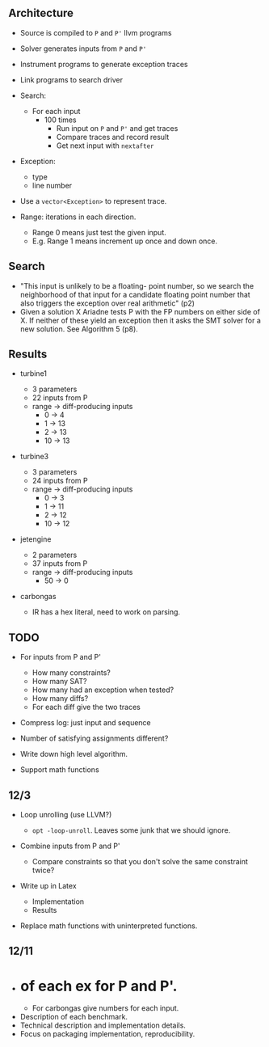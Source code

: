 ## Architecture
- Source is compiled to `P` and `P'` llvm programs
- Solver generates inputs from `P` and `P'`
- Instrument programs to generate exception traces
- Link programs to search driver
- Search:
  - For each input
    - 100 times
      - Run input on `P` and `P'` and get traces
      - Compare traces and record result
      - Get next input with `nextafter`

- Exception:
  - type
  - line number

- Use a `vector<Exception>` to represent trace.

- Range: iterations in each direction.
  - Range 0 means just test the given input.
  - E.g. Range 1 means increment up once and down once.

## Search

- "This input is unlikely to be a floating-
  point number, so we search the neighborhood of that input for a
  candidate floating point number that also triggers the exception over
  real arithmetic" (p2)
- Given a solution X Ariadne tests P with the FP numbers on either side of X. If
  neither of these yield an exception then it asks the SMT solver for a new
  solution. See Algorithm 5 (p8).

## Results

- turbine1
  - 3 parameters
  - 22 inputs from P
  - range -> diff-producing inputs
    - 0 -> 4
    - 1 -> 13
    - 2 -> 13
    - 10 -> 13

- turbine3
  - 3 parameters
  - 24 inputs from P
  - range -> diff-producing inputs
    - 0 -> 3
    - 1 -> 11
    - 2 -> 12
    - 10 -> 12

- jetengine
  - 2 parameters
  - 37 inputs from P
  - range -> diff-producing inputs
    - 50 -> 0

- carbongas
  - IR has a hex literal, need to work on parsing.

## TODO

- For inputs from P and P'
  - How many constraints?
  - How many SAT?
  - How many had an exception when tested?
  - How many diffs?
  - For each diff give the two traces

- Compress log: just input and sequence
- Number of satisfying assignments different?

- Write down high level algorithm.

- Support math functions

## 12/3

- Loop unrolling (use LLVM?)
  - `opt -loop-unroll`. Leaves some junk that we should ignore.
- Combine inputs from P and P'
  - Compare constraints so that you don't solve the same constraint twice?
- Write up in Latex
  - Implementation
  - Results

- Replace math functions with uninterpreted functions.

## 12/11

- # of each ex for P and P'.
  - For carbongas give numbers for each input.
- Description of each benchmark.
- Technical description and implementation details.
- Focus on packaging implementation, reproducibility.
